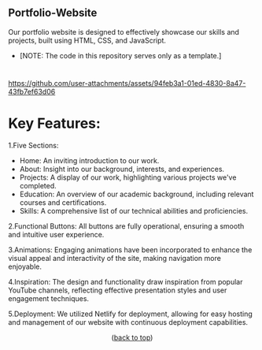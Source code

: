 <a id="readme-top"></a>
## Portfolio-Website 
Our portfolio website is designed to effectively showcase our skills and projects, built using HTML, CSS, and JavaScript.
  * [NOTE: The code in this repository serves only as a template.]
#
https://github.com/user-attachments/assets/94feb3a1-01ed-4830-8a47-43fb7ef63d06
# Key Features:
1.Five Sections:
* Home: An inviting introduction to our work.
* About: Insight into our background, interests, and experiences.
* Projects: A display of our work, highlighting various projects we've completed.
* Education: An overview of our academic background, including relevant courses and certifications.
* Skills: A comprehensive list of our technical abilities and proficiencies.

2.Functional Buttons: All buttons are fully operational, ensuring a smooth and intuitive user experience.

3.Animations: Engaging animations have been incorporated to enhance the visual appeal and interactivity of the site, making navigation more enjoyable.

4.Inspiration: The design and functionality draw inspiration from popular YouTube channels, reflecting effective presentation styles and user engagement techniques.

5.Deployment: We utilized Netlify for deployment, allowing for easy hosting and management of our website with continuous deployment capabilities.



<p align="center">(<a href="#readme-top">back to top</a>)</p>
